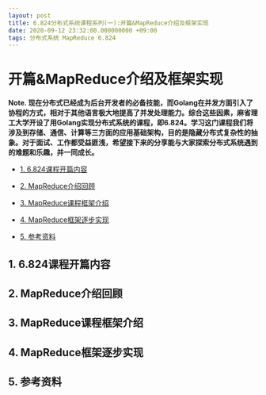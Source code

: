 ```yaml
---
layout: post
title: 6.824分布式系统课程系列(一):开篇&MapReduce介绍及框架实现
date: 2020-09-12 23:32:00.000000000 +09:00
tags: 分布式系统 MapReduce 6.824
---
```



# 开篇&MapReduce介绍及框架实现

**Note. 现在分布式已经成为后台开发者的必备技能，而Golang在并发方面引入了协程的方式，相对于其他语言极大地提高了并发处理能力。综合这些因素，麻省理工大学开设了用Golang实现分布式系统的课程，即6.824。学习这门课程我们将涉及到存储、通信、计算等三方面的应用基础架构，目的是隐藏分布式复杂性的抽象。对于面试、工作都受益匪浅，希望接下来的分享能与大家探索分布式系统遇到的难题和乐趣，并一同成长。**

- [1. 6.824课程开篇内容]()

- [2. MapReduce介绍回顾]()

- [3. MapReduce课程框架介绍]()

- [4. MapReduce框架逐步实现]()

- [5. 参考资料]()

## 1. 6.824课程开篇内容


## 2. MapReduce介绍回顾


## 3. MapReduce课程框架介绍


## 4. MapReduce框架逐步实现


## 5. 参考资料

